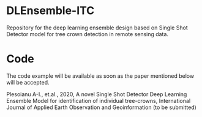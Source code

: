# DLEnsemble-ITC
Repository for the deep learning ensemble design based on Single Shot Detector model for tree crown detection in remote sensing data.

# Code
The code example will be available as soon as the paper mentioned below will be accepted.

Plesoianu A-I., et.al., 2020, A novel Single Shot Detector Deep Learning Ensemble Model for identification of individual tree-crowns, International Journal of Applied Earth Observation and Geoinformation (to be submitted)
